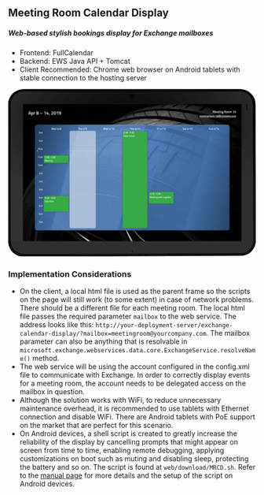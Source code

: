 ## Meeting Room Calendar Display
##### Web-based stylish bookings display for Exchange mailboxes

- Frontend: FullCalendar
- Backend: EWS Java API + Tomcat
- Client Recommended: Chrome web browser on Android tablets with stable connection to the hosting server

![screenshot](MRCD_generic.png)

### Implementation Considerations
- On the client, a local html file is used as the parent frame so the scripts on the page will still work (to some extent) in case of network problems. There should be a different file for each meeting room. The local html file passes the required parameter `mailbox` to the web service. The address looks like this: `http://your-deployment-server/exchange-calendar-display/?mailbox=meetingroom@yourcompany.com`. The mailbox parameter can also be anything that is resolvable in `microsoft.exchange.webservices.data.core.ExchangeService.resolveName()` method. 
- The web service will be using the account configured in the config.xml file to communicate with Exchange. In order to correctly display events for a meeting room, the account needs to be delegated access on the mailbox in question.
- Although the solution works with WiFi, to reduce unnecessary maintenance overhead, it is recommended to use tablets with Ethernet connection and disable WiFi. There are Android tablets with PoE support on the market that are perfect for this scenario.
- On Android devices, a shell script is created to greatly increase the reliability of the display by cancelling prompts that might appear on screen from time to time, enabling remote debugging, applying customizations on boot such as muting and disabling sleep, protecting the battery and so on. The script is found at `web/download/MRCD.sh`. Refer to the [manual page](MANUAL_Android_Setup.md) for more details and the setup of the script on Android devices.